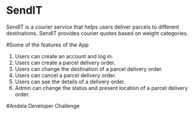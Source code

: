 # SendIT
SendIT is a courier service that helps users deliver parcels to different destinations. SendIT provides courier quotes based on weight categories.

#Some of the features of the App
1. Users can create an account and log in.
2. Users can create a parcel delivery order.
3. Users can change the destination of a parcel delivery order.
4. Users can cancel a parcel delivery order.
5. Users can see the details of a delivery order.
6. Admin can change the status and present location of a parcel delivery order.

#Andela Developer Challenge